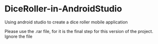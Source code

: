 # DiceRoller-in-AndroidStudio
Using android studio to create a dice roller mobile application

Please use the .rar file, for it is the final step for this version of the project. Ignore the file
